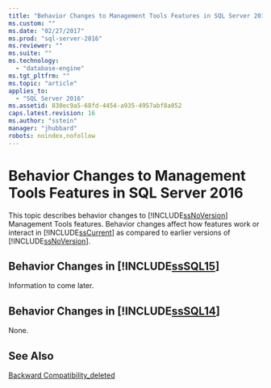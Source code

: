 ```yaml
---
title: "Behavior Changes to Management Tools Features in SQL Server 2016 | Microsoft Docs"
ms.custom: ""
ms.date: "02/27/2017"
ms.prod: "sql-server-2016"
ms.reviewer: ""
ms.suite: ""
ms.technology: 
  - "database-engine"
ms.tgt_pltfrm: ""
ms.topic: "article"
applies_to: 
  - "SQL Server 2016"
ms.assetid: 830ec9a5-68fd-4454-a935-4957abf8a052
caps.latest.revision: 16
ms.author: "sstein"
manager: "jhubbard"
robots: noindex,nofollow
---
```

# Behavior Changes to Management Tools Features in SQL Server 2016
  This topic describes behavior changes to [!INCLUDE[ssNoVersion](../a9notintoc/includes/ssnoversion-md.md)] Management Tools features. Behavior changes affect how features work or interact in [!INCLUDE[ssCurrent](../a9notintoc/includes/sscurrent-md.md)] as compared to earlier versions of [!INCLUDE[ssNoVersion](../a9notintoc/includes/ssnoversion-md.md)].  
  
## Behavior Changes in [!INCLUDE[ssSQL15](../a9notintoc/includes/sssql15-md.md)]  
 Information to come later.  
  
## Behavior Changes in [!INCLUDE[ssSQL14](../a9notintoc/includes/sssql14-md.md)]  
 None.  
  
## See Also  
 [Backward Compatibility_deleted](../Topic/Backward%20Compatibility_deleted.md)  
  
  
